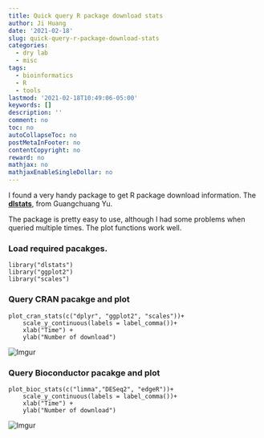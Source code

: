 ```yaml
---
title: Quick query R package download stats
author: Ji Huang
date: '2021-02-18'
slug: quick-query-r-package-download-stats
categories:
  - dry lab
  - misc
tags:
  - bioinformatics
  - R
  - tools
lastmod: '2021-02-18T10:49:06-05:00'
keywords: []
description: ''
comment: no
toc: no
autoCollapseToc: no
postMetaInFooter: no
contentCopyright: no
reward: no
mathjax: no
mathjaxEnableSingleDollar: no
---
```



I found a very handy package to get R package download information. The **[dlstats](https://cran.r-project.org/web/packages/dlstats/index.html)**, from Guangchuang Yu.


The package is pretty easy to use, although I had some problems when queried multiple times.
The plot functions work well.

### Load required pacakges.

```
library("dlstats")
library("ggplot2")
library("scales")
```

### Query CRAN pacakge and plot

```
plot_cran_stats(c("dplyr", "ggplot2", "scales"))+
    scale_y_continuous(labels = label_comma())+
    xlab("Time") +
    ylab("Number of download")
```

![Imgur](https://imgur.com/iYVuOge.png)

### Query Bioconductor pacakge and plot

```
plot_bioc_stats(c("limma","DESeq2", "edgeR"))+
    scale_y_continuous(labels = label_comma())+
    xlab("Time") +
    ylab("Number of download")
```

![Imgur](https://imgur.com/ctFh1lT.png)
